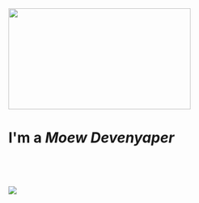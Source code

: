 <img src="https://media.tenor.com/5qOO9loT0IIAAAAC/bocchi-the-rock-hitori.gif" height="200px" width="360px" > 
<h1>I'm a <i>Moew Devenyaper<i> <h1>
<img src ="https://count.getloli.com/get/@Hisato?theme=asoul">
